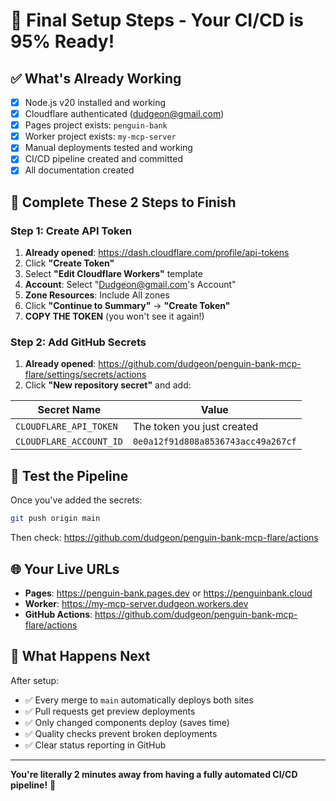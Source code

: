 # 🚀 Final Setup Steps - Your CI/CD is 95% Ready!

## ✅ What's Already Working
- [x] Node.js v20 installed and working
- [x] Cloudflare authenticated (dudgeon@gmail.com)
- [x] Pages project exists: `penguin-bank` 
- [x] Worker project exists: `my-mcp-server`
- [x] Manual deployments tested and working
- [x] CI/CD pipeline created and committed
- [x] All documentation created

## 🔧 Complete These 2 Steps to Finish

### Step 1: Create API Token
1. **Already opened**: https://dash.cloudflare.com/profile/api-tokens
2. Click **"Create Token"**
3. Select **"Edit Cloudflare Workers"** template
4. **Account**: Select "Dudgeon@gmail.com's Account"
5. **Zone Resources**: Include All zones
6. Click **"Continue to Summary"** → **"Create Token"**
7. **COPY THE TOKEN** (you won't see it again!)

### Step 2: Add GitHub Secrets  
1. **Already opened**: https://github.com/dudgeon/penguin-bank-mcp-flare/settings/secrets/actions
2. Click **"New repository secret"** and add:

| Secret Name | Value |
|-------------|-------|
| `CLOUDFLARE_API_TOKEN` | The token you just created |
| `CLOUDFLARE_ACCOUNT_ID` | `0e0a12f91d808a8536743acc49a267cf` |

## 🎯 Test the Pipeline

Once you've added the secrets:

```bash
git push origin main
```

Then check: https://github.com/dudgeon/penguin-bank-mcp-flare/actions

## 🌐 Your Live URLs

- **Pages**: https://penguin-bank.pages.dev or https://penguinbank.cloud  
- **Worker**: https://my-mcp-server.dudgeon.workers.dev
- **GitHub Actions**: https://github.com/dudgeon/penguin-bank-mcp-flare/actions

## 🎉 What Happens Next

After setup:
- ✅ Every merge to `main` automatically deploys both sites
- ✅ Pull requests get preview deployments  
- ✅ Only changed components deploy (saves time)
- ✅ Quality checks prevent broken deployments
- ✅ Clear status reporting in GitHub

---

**You're literally 2 minutes away from having a fully automated CI/CD pipeline!** 🚀 